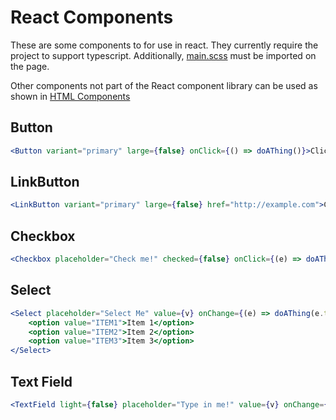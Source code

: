 # React Components

These are some components to for use in react. They currently require the project to support typescript. Additionally, [main.scss](../scss/main.scss) must be imported on the page.

Other components not part of the React component library can be used as shown in [HTML Components](../html/README.md)

## Button

```jsx
<Button variant="primary" large={false} onClick={() => doAThing()}>Click Me!</Button>
```

## LinkButton

```jsx
<LinkButton variant="primary" large={false} href="http://example.com">Click Me!</LinkButton>
```

## Checkbox
```jsx
<Checkbox placeholder="Check me!" checked={false} onClick={(e) => doAThing(e.target.checked)} />
```

## Select
```jsx
<Select placeholder="Select Me" value={v} onChange={(e) => doAThing(e.target.value)}>
    <option value="ITEM1">Item 1</option>
    <option value="ITEM2">Item 2</option>
    <option value="ITEM3">Item 3</option>
</Select>
```

## Text Field
```jsx
<TextField light={false} placeholder="Type in me!" value={v} onChange={(e) => doAThing(e.target.value)} />
```
